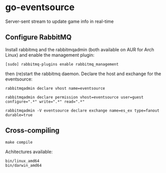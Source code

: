 # go-eventsource
Server-sent stream to update game info in real-time

## Configure RabbitMQ

Install rabbitmq and the rabbitmqadmin (both available on AUR for Arch Linux) and enable the management plugin:

    [sudo] rabbitmq-plugins enable rabbitmq_management

then (re)start the rabbitmq daemon. Declare the host and exchange for the eventsource:

    rabbitmqadmin declare vhost name=eventsource

    rabbitmqadmin declare permission vhost=eventsource user=guest configure=".*" write=".*" read=".*"

    rabbitmqadmin -V eventsource declare exchange name=es_ex type=fanout durable=true

## Cross-compiling

    make compile

Achitectures available:

    bin/linux_amd64
    bin/darwin_amd64

